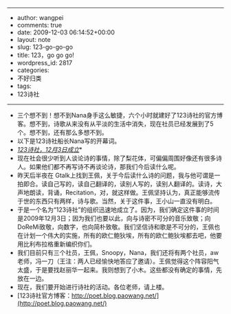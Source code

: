 - --
- author: wangpei
- comments: true
- date: 2009-12-03 06:14:52+00:00
- layout: note
- slug: 123-go-go-go
- title: 123，go go go!
- wordpress_id: 2817
- categories:
- 不好归类
- tags:
- 123诗社
- --
- 三个想不到！想不到Nana身手这么敏捷，六个小时就建好了123诗社的官方博客。想不到，诗歌从来没有从平淡的生活中消失，现在社员已经发展到了5个。想不到，还有那么多想不到。
- 以下是123诗社船长Nana写的开幕词。
- *[123诗社，12月3日成立](http://poet.blog.paowang.net/2009/12/03/123poet/)**
- 现在社会很少听到人谈论诗的事情，除了梨花体，可偏偏周围好像还有很多诗人。如果他们都不再写诗不再谈论诗，那我们今后读什么呢。
- 昨天后半夜在 Gtalk上找到王佩，关于今后读什么诗的问题，我与他可谓是一拍即合。读自己写的，读自己翻译的，读别人写的，读别人翻译的。读诗，大声地朗读，背诵，Recitation，对，就这样做。王佩坚持认为，真正能够流传于世的东西只有两样，诗与歌。当然，关于这件事，王小山一直没有明白。
- 于是一个名为“123诗社”的组织迅速地成立了。因为，我们确定这件事的时间是2009年12月3日；因为我们也要以此，向与诗密不可分的音乐致敬；向 DoReMi致敬，向数字，也向简朴致敬。我们坚信诗和歌是不可分的，王佩也在计划一个伟大的实施，所有的欧仁鲍狄埃，所有的欧仁鲍狄埃都去吧，他要用比利布拉格重新编织你们。
- 我们目前只有三个社员，王佩，Snoopy，Nana，我们还将有两个社员，aw老师，冯一刀（王注：两人已经愉快地答应了邀请）。王佩觉得这个阵容阳气太盛，于是要找赵丽华一起来。我则想到了小木。这些都没有确定的事情，先放在一边。
- 现在，我们要开始进行诗社的活动。各位老师，请上楼。
- [123诗社官方博客：http://poet.blog.paowang.net/](http://poet.blog.paowang.net/)
